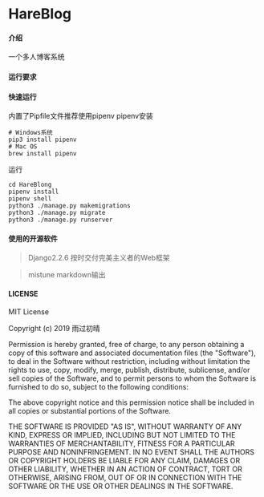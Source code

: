 # HareBlog

#### 介绍
一个多人博客系统

#### 运行要求

#### 快速运行
内置了Pipfile文件推荐使用pipenv
pipenv安装
```shell script
# Windows系统
pip3 install pipenv
# Mac OS 
brew install pipenv
```
运行
```shell
cd HareBlong
pipenv install 
pipenv shell 
python3 ./manage.py makemigrations
python3 ./manage.py migrate
python3 ./manage.py runserver
```

#### 使用的开源软件
>Django2.2.6 按时交付完美主义者的Web框架

>mistune markdown输出

#### LICENSE

MIT License

Copyright (c) 2019 雨过初晴

Permission is hereby granted, free of charge, to any person obtaining a copy
of this software and associated documentation files (the "Software"), to deal
in the Software without restriction, including without limitation the rights
to use, copy, modify, merge, publish, distribute, sublicense, and/or sell
copies of the Software, and to permit persons to whom the Software is
furnished to do so, subject to the following conditions:

The above copyright notice and this permission notice shall be included in all
copies or substantial portions of the Software.

THE SOFTWARE IS PROVIDED "AS IS", WITHOUT WARRANTY OF ANY KIND, EXPRESS OR
IMPLIED, INCLUDING BUT NOT LIMITED TO THE WARRANTIES OF MERCHANTABILITY,
FITNESS FOR A PARTICULAR PURPOSE AND NONINFRINGEMENT. IN NO EVENT SHALL THE
AUTHORS OR COPYRIGHT HOLDERS BE LIABLE FOR ANY CLAIM, DAMAGES OR OTHER
LIABILITY, WHETHER IN AN ACTION OF CONTRACT, TORT OR OTHERWISE, ARISING FROM,
OUT OF OR IN CONNECTION WITH THE SOFTWARE OR THE USE OR OTHER DEALINGS IN THE
SOFTWARE.
